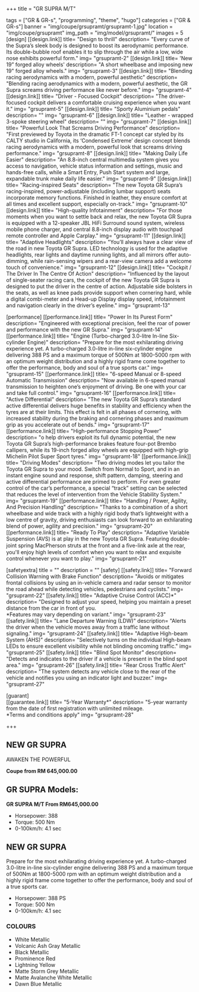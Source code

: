 +++
title = "GR SUPRA M/T"

tags = ["GR & GR-s", "programming", "theme", "hugo"]
categories = ["GR & GR-s"]
banner = "img/coupe/grsupramt/grsupramt-1.jpg"
location = "img/coupe/grsupramt"
img_path = "img/model/grsupramt/"
images = 5
[design]
   [[design.link]]
     title= "Design to thrill"
     description= "Every curve of the Supra’s sleek body is designed to boost its aerodynamic performance. Its double-bubble roof enables it to slip through the air while a low, wide nose exhibits powerful form."
     img= "grsupramt-2"
   [[design.link]]
     title= 'New 19” forged alloy wheels'
     description= "A short wheelbase and imposing new 19" forged alloy wheels."
     img= "grsupramt-3"
   [[design.link]]
     title= "Blending racing aerodynamics with a modern, powerful aesthetic"
     description= "Blending racing aerodynamics with a modern, powerful aesthetic, the GR Supra screams driving performance like never before."
     img= "grsupramt-4"
   [[design.link]]
     title= "Driver - Focused Cockpit"
     description= "The driver-focused cockpit delivers a comfortable cruising experience when you want it."
     img= "grsupramt-5"
   [[design.link]]
     title= "Sporty Aluminium pedals"
     description= ""
     img= "grsupramt-6"
   [[design.link]]
     title= "Leather - wrapped 3-spoke steering wheel"
     description= ""
     img= "grsupramt-7"
   [[design.link]]
     title= "Powerful Look That Screams Driving Performance"
     description= "First previewed by Toyota in the dramatic FT-1 concept car styled by its CALTY studio in California, its ‘Condensed Extreme’ design concept blends racing aerodynamics with a modern, powerful look that screams driving performance."
     img= "grsupramt-8"
   [[design.link]]
     title= "Making Daily Life Easier"
     description= "An 8.8-inch central multimedia system gives you access to navigation, vehicle status information and settings, music and hands-free calls, while a Smart Entry, Push Start system and large, expandable trunk make daily life easier."
     img= "grsupramt-9"
   [[design.link]]
     title= "Racing-inspired Seats"
     description= "The new Toyota GR Supra’s racing-inspired, power-adjustable (including lumbar support) seats incorporate memory functions. Finished in leather, they ensure comfort at all times and excellent support, especially on-track."
     img= "grsupramt-10"
   [[design.link]]
     title= "High-quality Infotainment"
     description= "For those moments when you want to settle back and relax, the new Toyota GR Supra is equipped with a 12-speaker JBL HiFi Surround sound system, wireless mobile phone charger, and central 8.8-inch display audio with touchpad remote controller and Apple Carplay."
     img= "grsupramt-11"
   [[design.link]]
     title= "Adaptive Headlights"
     description= "You’ll always have a clear view of the road in new Toyota GR Supra. LED technology is used for the adaptive headlights, rear lights and daytime running lights, and all mirrors offer auto-dimming, while rain-sensing wipers and a rear-view camera add a welcome touch of convenience."
     img= "grsupramt-12"
   [[design.link]]
     title= "Cockpit / The Driver In The Centre Of Action"
     description= "Influenced by the layout of single-seater racing cars, the cockpit of the new Toyota GR Supra is designed to put the driver in the centre of action. Adjustable side bolsters in the seats, as well as knee pads provide support when cornering hard, while a digital combi-meter and a Head-up Display display speed, infotainment and navigation clearly in the driver’s eyeline."
     img= "grsupramt-13"

 
[performance]
   [[performance.link]]
     title= "Power In Its Purest Form"
     description= "Engineered with exceptional precision, feel the roar of power and performance with the new GR Supra."
     img= "grsupramt-14"
   [[performance.link]]
     title= "Engine (Turbo-charged 3.0-litre In-line Six-cylinder Engine)"
     description= "Prepare for the most exhilarating driving experience yet. A turbo-charged 3.0-litre in-line six-cylinder engine delivering 388 PS and a maximum torque of 500Nm at 1800-5000 rpm with an optimum weight distribution and a highly rigid frame come together to offer the performance, body and soul of a true sports car."
     img= "grsupramt-15"
   [[performance.link]]
     title= "6-speed Manual or 8-speed Automatic Transmission"
     description= "Now available in 6-speed manual transmission to heighten one’s enjoyment of driving. Be one with your car and take full control."
     img= "grsupramt-16"
   [[performance.link]]
     title= "Active Differential"
     description= "The new Toyota GR Supra’s standard active differential delivers huge benefits in stability and efficiency when the tyres are at their limits. This effect is felt in all phases of cornering, with increased stability during the braking and cornering phases and maximum grip as you accelerate out of bends."
     img= "grsupramt-17"
   [[performance.link]]
     title= "High-performance Stopping Power"
     description= "o help drivers exploit its full dynamic potential, the new Toyota GR Supra’s high-performance brakes feature four-pot Brembo callipers, while its 19-inch forged alloy wheels are equipped with high-grip Michelin Pilot Super Sport tyres."
     img= "grsupramt-18"
   [[performance.link]]
     title= "Driving Modes"
     description= "Two driving modes let you tailor the Toyota GR Supra to your mood. Switch from Normal to Sport, and in an instant engine sound and response, shift pattern, damping, steering and active differential performance are primed to perform. For even greater control of the car’s performance, a special “track” setting can be selected that reduces the level of intervention from the Vehicle Stability System."
     img= "grsupramt-19"
   [[performance.link]]
     title= "Handling / Power, Agility, And Precision Handling"
     description= "Thanks to a combination of a short wheelbase and wide track with a highly rigid body that’s lightweight with a low centre of gravity, driving enthusiasts can look forward to an exhilarating blend of power, agility and precision."
     img= "grsupramt-20"
    [[performance.link]]
     title= "Ready To Play"
     description= "Adaptive Variable Suspension (AVS) is at play in the new Toyota GR Supra. Featuring double-joint spring MacPherson struts at the front and a ﬁve-link axle at the rear, you'll enjoy high levels of comfort when you want to relax and exquisite control whenever you want to play."
     img= "grsupramt-21"

[safetyextra]
  title = ""
  description = ""
[safety]
   [[safety.link]]
     title= "Forward Collision Warning with Brake Function"
     description= "Avoids or mitigates frontal collisions by using an in-vehicle camera and radar sensor to monitor the road ahead while detecting vehicles, pedestrians and cyclists."
     img= "grsupramt-22"
   [[safety.link]]
     title= "Adaptive Cruise Control (ACC)*"
     description= "Designed to adjust your speed, helping you maintain a preset distance from the car in front of you.<br>*Features may vary depending on variant."
     img= "grsupramt-23"
   [[safety.link]]
     title= "Lane Departure Warning (LDW)"
     description= "Alerts the driver when the vehicle moves away from a traffic lane without signaling."
     img= "grsupramt-24"
   [[safety.link]]
     title= "Adaptive High-beam System (AHS)"
     description= "Selectively turns on the individual High-beam LEDs to ensure excellent visibility while not blinding oncoming traffic."
     img= "grsupramt-25"
   [[safety.link]]
     title= "Blind Spot Monitor"
     description= "Detects and indicates to the driver if a vehicle is present in the blind spot area."
     img= "grsupramt-26"
   [[safety.link]]
     title= "Rear Cross Traffic Alert"
     description= "The system detects any vehicle close to the rear of the vehicle and notifies you using an indicator light and buzzer."
     img= "grsupramt-27"


[guarant]  
   [[guarantee.link]]
     title= "5-Year Warranty*"
     description= "5-year warranty from the date of first registration with unlimited mileage.<br>*Terms and conditions apply"
     img= "grsupramt-28"

+++
## NEW GR SUPRA

AWAKEN THE POWERFUL

**Coupe from RM 645,000.00**

## GR SUPRA Models:

**GR SUPRA M/T  From RM645,000.00**
- Horsepower: 388
- Torque: 500 Nm
- 0-100km/h: 4.1 sec
 
## NEW GR SUPRA
Prepare for the most exhilarating driving experience yet. A turbo-charged 3.0-litre in-line six-cylinder engine delivering 388 PS and a maximum torque of 500Nm at 1800-5000 rpm with an optimum weight distribution and a highly rigid frame come together to offer the performance, body and soul of a true sports car.

- Horsepower: 388 PS
- Torque: 500 Nm
- 0-100km/h: 4.1 sec 


### COLOURS
- White Metallic
- Volcanic Ash Gray Metallic
- Black Metallic
- Prominence Red
- Lightning Yellow
- Matte Storm Grey Metallic
- Matte Avalanche White Metallic
- Dawn Blue Metallic

